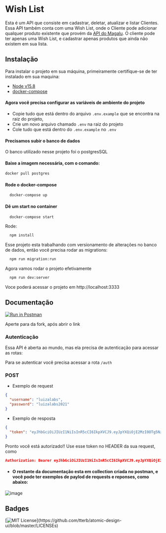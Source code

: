 # Wish List

Esta é um API que consiste em cadastrar, deletar, atualizar e listar Clientes. Essa API também conta com uma Wish List,
onde o Cliente pode adicionar qualquer produto existente que provém da [API do Magalu](https://gist.github.com/Bgouveia/9e043a3eba439489a35e70d1b5ea08ec).
O cliente pode ter apenas uma Wish List, e cadastrar apenas produtos que ainda não existem em sua lista.

## Instalação

Para instalar o projeto em sua máquina, primeiramente certifique-se de ter instalado em sua maquina:

- [Node v15.8](https://nodejs.org/en/)
- [docker-compose](https://docs.docker.com/compose/install/)

#### Agora você precisa configurar as variáveis de ambiente do projeto

- Copie tudo que está dentro do arquivo `.env.example` que se encontra na raiz do projeto,
- Crie um novo arquivo chamado `.env` na raiz do projeto
- Cole tudo que está dentro do `.env.example` no `.env`

#### Precisamos subir o banco de dados

O banco utilizado nesse projeto foi o postgresSQL

#### Baixe a imagem necessária, com o comando: 

```bash
docker pull postgres
```

#### Rode o docker-compose

```bash
  docker-compose up
```

#### Dê um start no container

```bash
  docker-compose start
```

Rode:
```bash
  npm install
```

Esse projeto esta trabalhando com versionamento de alterações no banco de dados, então você precisa rodar as migrations:

```bash
  npm run migration:run
```

Agora vamos rodar o projeto efetivamente

```bash
  npm run dev:server
```

Voce poderá acessar o projeto em http://localhost:3333



## Documentação

[![Run in Postman](https://run.pstmn.io/button.svg)](https://god.gw.postman.com/run-collection/15211771-83bb0598-95a1-4b3e-a7be-a31a1310ce40?action=collection%2Ffork&collection-url=entityId%3D15211771-83bb0598-95a1-4b3e-a7be-a31a1310ce40%26entityType%3Dcollection%26workspaceId%3D3f8dca9d-7bfc-4302-baf3-a11aa9475cb2)

Aperte para da fork, após abrir o link

### Autenticação

Essa API é aberta ao mundo, mas ela precisa de autenticação para acessar as rotas:

Para se autenticar você precisa acessar a rota `/auth`

### POST

- Exemplo de request

```json
{
  "username": "luizalabs",
  "password": "luizalabs2021"
}
```

- Exemplo de resposta

```json
{
  "token": "eyJhbGciOiJIUzI1NiIsInR5cCI6IkpXVCJ9.eyJpYXQiOjE2MzI0OTg5NzUsImV4cCI6MTYzMjU4NTM3NSwic3ViIjoibHVpemFsYWJzIn0.Qh3F5Q5JuSnPM9Ukxqyi5edZMBzInyEmk9PdYFeoUFQ"
}
```

Pronto você está autorizado!! Use esse token no HEADER da sua request, como

```json
Authorization: Bearer eyJhbGciOiJIUzI1NiIsInR5cCI6IkpXVCJ9.eyJpYXQiOjE2MzI0OTg5NzUsImV4cCI6MTYzMjU4NTM3NSwic3ViIjoibHVpemFsYWJzIn0.Qh3F5Q5JuSnPM9Ukxqyi5edZMBzInyEmk9PdYFeoUFQ
```

- #### O restante da documentação esta em collection criada no postman, e você pode ter exemplos de paylod de requests e reponses, como abaixo:

![image](https://user-images.githubusercontent.com/29736189/134744970-f06cd87e-3628-4d52-85db-0a624cd7f567.png)


## Badges

[![MIT License](https://img.shields.io/apm/l/atomic-design-ui.svg?)](https://github.com/tterb/atomic-design-ui/blob/master/LICENSEs)
